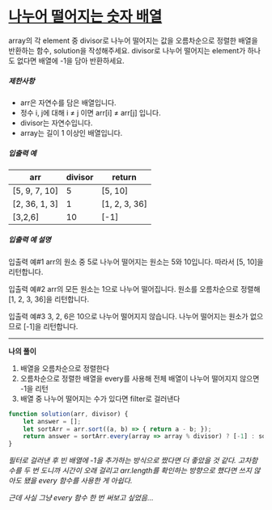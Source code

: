 # [나누어 떨어지는 숫자 배열](https://programmers.co.kr/learn/courses/30/lessons/12910)

array의 각 element 중 divisor로 나누어 떨어지는 값을 오름차순으로 정렬한 배열을 반환하는 함수, solution을 작성해주세요.
divisor로 나누어 떨어지는 element가 하나도 없다면 배열에 -1을 담아 반환하세요.

##### 제한사항

- arr은 자연수를 담은 배열입니다.
- 정수 i, j에 대해 i ≠ j 이면 arr[i] ≠ arr[j] 입니다.
- divisor는 자연수입니다.
- array는 길이 1 이상인 배열입니다.

##### 입출력 예

| arr           | divisor | return        |
| ------------- | ------- | ------------- |
| [5, 9, 7, 10] | 5       | [5, 10]       |
| [2, 36, 1, 3] | 1       | [1, 2, 3, 36] |
| [3,2,6]       | 10      | [-1]          |

##### 입출력 예 설명

입출력 예#1
arr의 원소 중 5로 나누어 떨어지는 원소는 5와 10입니다. 따라서 [5, 10]을 리턴합니다.

입출력 예#2
arr의 모든 원소는 1으로 나누어 떨어집니다. 원소를 오름차순으로 정렬해 [1, 2, 3, 36]을 리턴합니다.

입출력 예#3
3, 2, 6은 10으로 나누어 떨어지지 않습니다. 나누어 떨어지는 원소가 없으므로 [-1]을 리턴합니다.



---

**나의 풀이**

1. 배열을 오름차순으로 정렬한다
2. 오름차순으로 정렬한 배열을 every를 사용해 전체 배열이 나누어 떨어지지 않으면 -1을 리턴
3. 배열 중 나누어 떨어지는 수가 있다면 filter로 걸러낸다



```javascript
function solution(arr, divisor) {
    let answer = [];
    let sortArr = arr.sort((a, b) => { return a - b; });
    return answer = sortArr.every(array => array % divisor) ? [-1] : sortArr.filter(array => array % divisor === 0);
}
```



*필터로 걸러낸 후 빈 배열에 -1을 추가하는 방식으로 짰다면 더 좋았을 것 같다. 고차함수를 두 번 도니까 시간이 오래 걸리고 arr.length를 확인하는 방향으로 했다면 쓰지 않아도 됐을 every 함수를 사용한 게 아쉽다.*

*근데 사실 그냥 every 함수 한 번 써보고 싶었음...*


